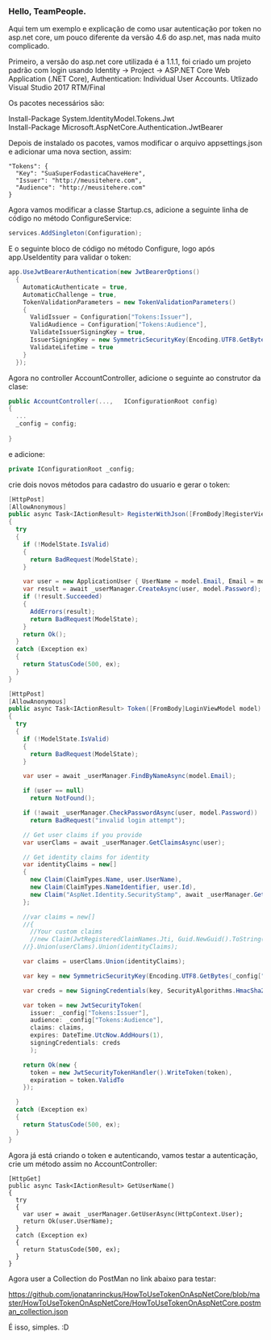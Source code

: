 <h3>Hello, TeamPeople.</h3>

Aqui tem um exemplo e explicação de como usar autenticação por token no asp.net core, um pouco diferente da versão 4.6 do asp.net, mas nada muito complicado.

Primeiro, a versão do asp.net core utilizada é a 1.1.1, foi criado um projeto padrão com login usando Identity -> Project -> ASP.NET Core Web Application (.NET Core), Authentication: Individual User Accounts. Utlizado Visual Studio 2017 RTM/Final

Os pacotes necessários são:

Install-Package System.IdentityModel.Tokens.Jwt <br>
Install-Package Microsoft.AspNetCore.Authentication.JwtBearer

Depois de instalado os pacotes, vamos modificar o arquivo appsettings.json e adicionar uma nova section, assim:

```
"Tokens": {
  "Key": "SuaSuperFodasticaChaveHere",
  "Issuer": "http://meusitehere.com",
  "Audience": "http://meusitehere.com"
}
```


Agora vamos modificar a classe Startup.cs, adicione a seguinte linha de código no método ConfigureService:

```C#
services.AddSingleton(Configuration);
```

E o seguinte bloco de código no método Configure, logo após app.UseIdentity para validar o token:

```C#
app.UseJwtBearerAuthentication(new JwtBearerOptions()
  {
    AutomaticAuthenticate = true,
    AutomaticChallenge = true,
    TokenValidationParameters = new TokenValidationParameters()
    {
      ValidIssuer = Configuration["Tokens:Issuer"],
      ValidAudience = Configuration["Tokens:Audience"],					
      ValidateIssuerSigningKey = true,
      IssuerSigningKey = new SymmetricSecurityKey(Encoding.UTF8.GetBytes(Configuration["Tokens:Key"])),
      ValidateLifetime = true
    }
  });
```

Agora no controller AccountController, adicione o seguinte ao construtor da clase:

```C#
public AccountController(...,	IConfigurationRoot config)
{
  ...
  _config = config;
            
}
```

e adicione:

```C#
private IConfigurationRoot _config;
```

crie dois novos métodos para cadastro do usuario e gerar o token:

```C#
[HttpPost]
[AllowAnonymous]
public async Task<IActionResult> RegisterWithJson([FromBody]RegisterViewModel model)
{
  try
  {
    if (!ModelState.IsValid)
    {
      return BadRequest(ModelState);
    }

    var user = new ApplicationUser { UserName = model.Email, Email = model.Email };
    var result = await _userManager.CreateAsync(user, model.Password);
    if (!result.Succeeded)
    {
      AddErrors(result);
      return BadRequest(ModelState);
    }
    return Ok();
  }
  catch (Exception ex)
  {
    return StatusCode(500, ex);
  }
}

[HttpPost]
[AllowAnonymous]
public async Task<IActionResult> Token([FromBody]LoginViewModel model)
{
  try
  {
    if (!ModelState.IsValid)
    {
      return BadRequest(ModelState);
    }

    var user = await _userManager.FindByNameAsync(model.Email);

    if (user == null)
      return NotFound();

    if (!await _userManager.CheckPasswordAsync(user, model.Password))
      return BadRequest("invalid login attempt");

    // Get user claims if you provide
    var userClams = await _userManager.GetClaimsAsync(user);

    // Get identity claims for identity
    var identityClaims = new[]
    {
      new Claim(ClaimTypes.Name, user.UserName),
      new Claim(ClaimTypes.NameIdentifier, user.Id),
      new Claim("AspNet.Identity.SecurityStamp", await _userManager.GetSecurityStampAsync(user)),
    };

    //var claims = new[]
    //{
      //Your custom claims
      //new Claim(JwtRegisteredClaimNames.Jti, Guid.NewGuid().ToString())
    //}.Union(userClams).Union(identityClaims);

    var claims = userClams.Union(identityClaims);

    var key = new SymmetricSecurityKey(Encoding.UTF8.GetBytes(_config["Tokens:Key"]));

    var creds = new SigningCredentials(key, SecurityAlgorithms.HmacSha256);

    var token = new JwtSecurityToken(
      issuer: _config["Tokens:Issuer"],
      audience: _config["Tokens:Audience"],
      claims: claims,
      expires: DateTime.UtcNow.AddHours(1),
      signingCredentials: creds
      );

    return Ok(new {
      token = new JwtSecurityTokenHandler().WriteToken(token),
      expiration = token.ValidTo
    });

  }
  catch (Exception ex)
  {
    return StatusCode(500, ex);
  }
}
```

Agora já está criando o token e autenticando, vamos testar a autenticação, crie um método assim no AccountController:

```
[HttpGet]
public async Task<IActionResult> GetUserName()
{
  try
  { 
    var user = await _userManager.GetUserAsync(HttpContext.User);
    return Ok(user.UserName);
  }
  catch (Exception ex)
  {
    return StatusCode(500, ex);
  }
}
```

Agora user a Collection do PostMan no link abaixo para testar:

https://github.com/jonatanrinckus/HowToUseTokenOnAspNetCore/blob/master/HowToUseTokenOnAspNetCore/HowToUseTokenOnAspNetCore.postman_collection.json

É isso, simples. :D
